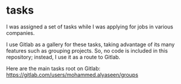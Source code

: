# tasks
I was assigned a set of tasks while I was applying for jobs in various companies.

I use Gitlab as a gallery for these tasks, taking advantage of its many features such as grouping projects. So, no code is included in this repository; instead, I use it as a route to Gitlab.

Here are the main tasks root on Gitlab: https://gitlab.com/users/mohammed.alyaseen/groups
